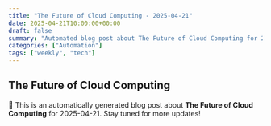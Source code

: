 ```yaml
---
title: "The Future of Cloud Computing - 2025-04-21"
date: 2025-04-21T10:00:00+00:00
draft: false
summary: "Automated blog post about The Future of Cloud Computing for 2025-04-21."
categories: ["Automation"]
tags: ["weekly", "tech"]
---
```


## The Future of Cloud Computing

🚀 This is an automatically generated blog post about **The Future of Cloud Computing** for 2025-04-21. Stay tuned for more updates!
